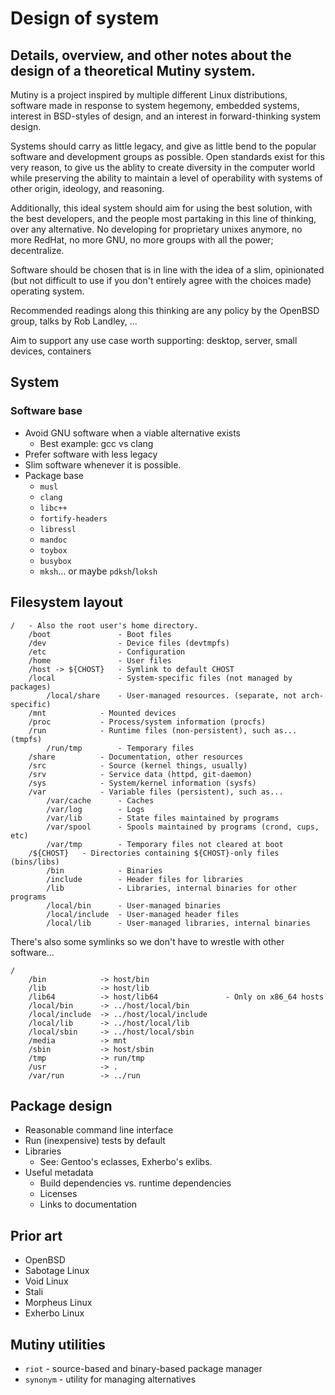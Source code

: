 # Design of system
## Details, overview, and other notes about the design of a theoretical Mutiny system.

Mutiny is a project inspired by multiple different Linux distributions, software made in
response to system hegemony, embedded systems, interest in BSD-styles of design, and an
interest in forward-thinking system design.

Systems should carry as little legacy, and give as little bend to the popular software
and development groups as possible. Open standards exist for this very reason, to give
us the ablity to create diversity in the computer world while preserving the ability to
maintain a level of operability with systems of other origin, ideology, and reasoning.

Additionally, this ideal system should aim for using the best solution, with the best
developers, and the people most partaking in this line of thinking, over any alternative.
No developing for proprietary unixes anymore, no more RedHat, no more GNU, no more groups
with all the power; decentralize.

Software should be chosen that is in line with the idea of a slim, opinionated (but not
difficult to use if you don't entirely agree with the choices made) operating system.

Recommended readings along this thinking are any policy by the OpenBSD group,
talks by Rob Landley, ...

Aim to support any use case worth supporting: desktop, server, small devices, containers

## System

### Software base

- Avoid GNU software when a viable alternative exists
    - Best example: gcc vs clang
- Prefer software with less legacy
- Slim software whenever it is possible.
- Package base
    - `musl`
    - `clang`
    - `libc++`
    - `fortify-headers`
    - `libressl`
    - `mandoc`
    - `toybox`
    - `busybox`
    - `mksh`... or maybe `pdksh`/`loksh`

## Filesystem layout

```text
/   - Also the root user's home directory.
    /boot               - Boot files
    /dev                - Device files (devtmpfs)
    /etc                - Configuration
    /home               - User files
    /host -> ${CHOST}   - Symlink to default CHOST
    /local              - System-specific files (not managed by packages)
        /local/share    - User-managed resources. (separate, not arch-specific)
    /mnt            - Mounted devices
    /proc           - Process/system information (procfs)
    /run            - Runtime files (non-persistent), such as... (tmpfs)
        /run/tmp        - Temporary files
    /share          - Documentation, other resources
    /src            - Source (kernel things, usually)
    /srv            - Service data (httpd, git-daemon)
    /sys            - System/kernel information (sysfs)
    /var            - Variable files (persistent), such as...
        /var/cache      - Caches
        /var/log        - Logs
        /var/lib        - State files maintained by programs
        /var/spool      - Spools maintained by programs (crond, cups, etc)
        /var/tmp        - Temporary files not cleared at boot
    /${CHOST}   - Directories containing ${CHOST}-only files (bins/libs)
        /bin            - Binaries
        /include        - Header files for libraries
        /lib            - Libraries, internal binaries for other programs
        /local/bin      - User-managed binaries
        /local/include  - User-managed header files
        /local/lib      - User-managed libraries, internal binaries
```

There's also some symlinks so we don't have to wrestle with other software...

```text
/
    /bin            -> host/bin
    /lib            -> host/lib
    /lib64          -> host/lib64               - Only on x86_64 hosts
    /local/bin      -> ../host/local/bin
    /local/include  -> ../host/local/include
    /local/lib      -> ../host/local/lib
    /local/sbin     -> ../host/local/sbin
    /media          -> mnt
    /sbin           -> host/sbin
    /tmp            -> run/tmp
    /usr            -> .
    /var/run        -> ../run
```

## Package design

- Reasonable command line interface
- Run (inexpensive) tests by default
- Libraries
    - See: Gentoo's eclasses, Exherbo's exlibs.
- Useful metadata
    - Build dependencies vs. runtime dependencies
    - Licenses
    - Links to documentation

## Prior art

- OpenBSD
- Sabotage Linux
- Void Linux
- Stali
- Morpheus Linux
- Exherbo Linux

## Mutiny utilities

- `riot` - source-based and binary-based package manager
- `synonym` - utility for managing alternatives

